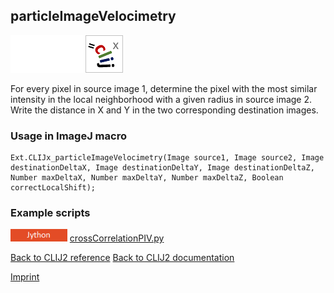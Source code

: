 ## particleImageVelocimetry
<img src="images/mini_empty_logo.png"/><img src="images/mini_empty_logo.png"/><img src="images/mini_clijx_logo.png"/>

For every pixel in source image 1, determine the pixel with the most similar intensity in 
 the local neighborhood with a given radius in source image 2. Write the distance in 
X and Y in the two corresponding destination images.

### Usage in ImageJ macro
```
Ext.CLIJx_particleImageVelocimetry(Image source1, Image source2, Image destinationDeltaX, Image destinationDeltaY, Image destinationDeltaZ, Number maxDeltaX, Number maxDeltaY, Number maxDeltaZ, Boolean correctLocalShift);
```




### Example scripts
<a href="https://github.com/clij/clij2-docs/blob/master/src/main/jython/crossCorrelationPIV.py"><img src="images/language_jython.png" height="20"/></a> [crossCorrelationPIV.py](https://github.com/clij/clij2-docs/blob/master/src/main/jython/crossCorrelationPIV.py)  


[Back to CLIJ2 reference](https://clij.github.io/clij2-docs/reference)
[Back to CLIJ2 documentation](https://clij.github.io/clij2-docs)

[Imprint](https://clij.github.io/imprint)
